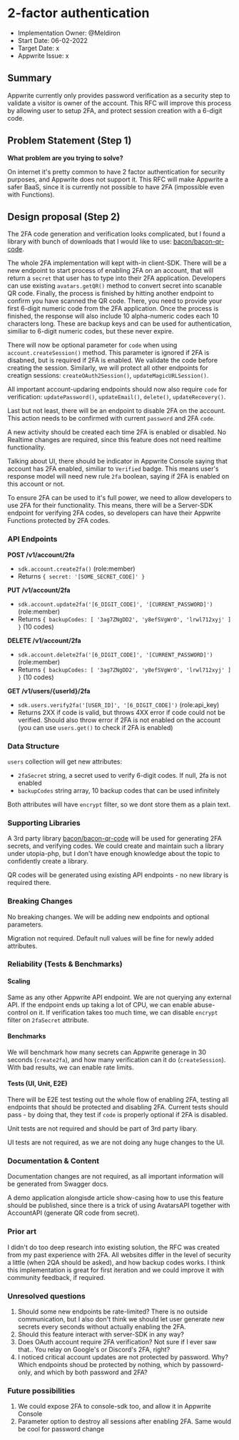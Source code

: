 # 2-factor authentication

- Implementation Owner: @Meldiron
- Start Date: 06-02-2022
- Target Date: x
- Appwrite Issue: x

## Summary

[summary]: #summary

Appwrite currently only provides password verification as a security step to validate a visitor is owner of the account. This RFC will improve this process by allowing user to setup 2FA, and protect session creation with a 6-digit code.

## Problem Statement (Step 1)

[problem-statement]: #problem-statement

**What problem are you trying to solve?**

On internet it's pretty common to have 2 factor authentication for security purposes, and Appwrite does not support it. This RFC will make Appwrite a safer BaaS, since it is currently not possible to have 2FA (impossible even with Functions).

<!--
What problem are you trying to solve? Explain the context or background in which this problem exists.
Please avoid discussing your proposed solution.
-->

## Design proposal (Step 2)

[design-proposal]: #design-proposal

The 2FA code generation and verification looks complicated, but I found a library with bunch of downloads that I would like to use: [bacon/bacon-qr-code](https://packagist.org/packages/bacon/bacon-qr-code).

The whole 2FA implementation will kept with-in client-SDK. There will be a new endpoint to start process of enabling 2FA on an account, that will return a `secret` that user has to type into their 2FA application. Developers can use existing `avatars.getQR()` method to convert secret into scanable QR code. Finally, the process is finished by hitting another endpoint to confirm you have scanned the QR code. There, you need to provide your first 6-digit numeric code from the 2FA application. Once the process is finished, the response will also include 10 alpha-numeric codes each 10 characters long. These are backup keys and can be used for authentication, similiar to 6-digit numeric codes, but these never expire.

There will now be optional parameter for `code` when using `account.createSession()` method. This parameter is ignored if 2FA is disabned, but is required if 2FA is enabled. We validate the code before creating the session. Similarly, we will protect all other endpoints for creatign sessions: `createOAuth2Session()`, `updateMagicURLSession()`.

All important account-updaring endpoints should now also require `code` for verification: `updatePassword()`, `updateEmail()`, `delete()`, `updateRecovery()`.

Last but not least, there will be an endpoint to disable 2FA on the account. This action needs to be confirmed with current `password` and 2FA `code`.

A new activity should be created each time 2FA is enabled or disabled. No Realtime changes are required, since this feature does not need realtime functionality. 

Talking about UI, there should be indicator in Appwrite Console saying that account has 2FA enabled, similiar to `Verified` badge. This means user's response model will need new rule `2fa` boolean, saying if 2FA is enabled on this account or not.

To ensure 2FA can be used to it's full power, we need to allow developers to use 2FA for their functionality. This means, there will be a Server-SDK endpoint for verifying 2FA codes, so developers can have their Appwrite Functions protected by 2FA codes.

### API Endpoints

**POST /v1/account/2fa**

- `sdk.account.create2fa()` (role:member)
- Returns `{ secret: '[SOME_SECRET_CODE]' }`

**PUT /v1/account/2fa**

- `sdk.account.update2fa('[6_DIGIT_CODE]', '[CURRENT_PASSWORD]')` (role:member)
- Returns `{ backupCodes: [ '3ag7ZNgDD2', 'y8efSVgWrO', 'lrwl712xyj' ] }` (10 codes)

**DELETE /v1/account/2fa**

- `sdk.account.delete2fa('[6_DIGIT_CODE]', '[CURRENT_PASSWORD]')` (role:member)
- Returns `{ backupCodes: [ '3ag7ZNgDD2', 'y8efSVgWrO', 'lrwl712xyj' ] }` (10 codes)

**GET /v1/users/{userId}/2fa**

- `sdk.users.verify2fa('[USER_ID]', '[6_DIGIT_CODE]')` (role:api_key)
- Returns 2XX if code is valid, but throws 4XX error if code could not be verified. Should also throw error if 2FA is not enabled on the account (you can use `users.get()` to check if 2FA is enabled)

### Data Structure

`users` collection will get new attributes:

- `2faSecret` string, a secret used to verify 6-digit codes. If null, 2fa is not enabled
- `backupCodes` string array, 10 backup codes that can be used infinitely

Both attributes will have `encrypt` filter, so we dont store them as a plain text.

### Supporting Libraries

A 3rd party library [bacon/bacon-qr-code](https://packagist.org/packages/bacon/bacon-qr-code) will be used for generating 2FA secrets, and verifying codes. We could create and maintain such a library under utopia-php, but I don't have enough knowledge about the topic to confidently create a library.

QR codes will be generated using existing API endpoints - no new library is required there.

### Breaking Changes

No breaking changes. We will be adding new endpoints and optional parameters.

Migration not required. Default null values will be fine for newly added attributes.

### Reliability (Tests & Benchmarks)

#### Scaling

Same as any other Appwrite API endpoint. We are not querying any external API. If the endpoint ends up taking a lot of CPU, we can enable abuse-control on it. If verification takes too much time, we can disable `encrypt` filter on `2faSecret` attribute.

#### Benchmarks

We will benchmark how many secrets can Appwrite generage in 30 seconds (`create2fa`), and how many verification can it do (`createSession`). With bad results, we can enable rate limits.

#### Tests (UI, Unit, E2E)

There will be E2E test testing out the whole flow of enabling 2FA, testing all endpoints that should be protected and disabling 2FA. Current tests should pass - by doing that, they test if `code` is properly optional if 2FA is disabled.

Unit tests are not required and should be part of 3rd party libary.

UI tests are not required, as we are not doing any huge changes to the UI.

### Documentation & Content

Documentation changes are not required, as all important information will be generated from Swagger docs.

A demo application alongisde article show-casing how to use this feature should be published, since there is a trick of using AvatarsAPI together with AccountAPI (generate QR code from secret).

### Prior art

[prior-art]: #prior-art

I didn't do too deep research into existing solution, the RFC was created from my past experience with 2FA. All websites differ in the level of security a little (when 2QA should be asked), and how backup codes works. I think this implementation is great for first iteration and we could improve it with community feedback, if required.

### Unresolved questions

[unresolved-questions]: #unresolved-questions

1. Should some new endpoints be rate-limited? There is no outside communication, but I also don't think we should let user generate new secrets every seconds without actually enabling the 2FA.
2. Should this feature interact with server-SDK in any way?
3. Does OAuth account require 2FA verification? Not sure if I ever saw that.. You relay on Google's or Discord's 2FA, right?
4. I noticed critical account updates are not protected by password. Why? Which endpoints shoud be protected by nothing, which by passowrd-only, and which by both password and 2FA?

### Future possibilities

[future-possibilities]: #future-possibilities

1. We could expose 2FA to console-sdk too, and allow it in Appwrite Console
2. Parameter option to destroy all sessions after enabling 2FA. Same would be cool for password change

